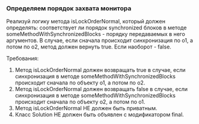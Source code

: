
### Определяем порядок захвата монитора

Реализуй логику метода isLockOrderNormal, который должен определять:
соответствует ли порядок synchronized блоков в методе someMethodWithSynchronizedBlocks -
порядку передаваемых в него аргументов.
В случае, если сначала происходит синхронизация по o1, а потом по o2, метод должен вернуть true.
Если наоборот - false.


Требования:
1.	Метод isLockOrderNormal должен возвращать true в случае, если синхронизация в методе someMethodWithSynchronizedBlocks происходит сначала по объекту o1, а потом по o2.
2.	Метод isLockOrderNormal должен возвращать false в случае, если синхронизация в методе someMethodWithSynchronizedBlocks происходит сначала по объекту o2, а потом по o1.
3.	Метод isLockOrderNormal НЕ должен быть приватным.
4.	Класс Solution НЕ должен быть объявлен с модификатором final.


